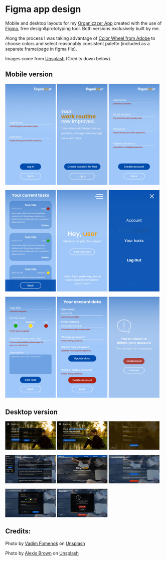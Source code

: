 # Figma app design

Mobile and desktop layouts for my [Organizzzer App](https://github.com/bartekszajna/organizer_app) created with the use of [Figma](https://figma.com), free design&prototyping tool. Both versions exclusively built by me.

Along the process I was taking advantage of [Color Wheel from Adobe](https://color.adobe.com/create/color-wheel) to choose colors and select reasonably consistent palette (included as a separate frame/page in figma file).

Images come from [Unsplash](https://unsplash.com) (Credits down below).

## Mobile version

<p>
  <img src="design/mobile_views/login_view.jpg" width="32%" />
  <img src="design/mobile_views/main_view.jpg" width="32%" />
  <img src="design/mobile_views/sign_up_view.jpg" width="32%" />
</p>
<p>
  <img src="design/mobile_views/tasks_list_view.jpg" width="32%" />
  <img src="design/mobile_views/profile_close_menu_view.jpg" width="32%" />
  <img src="design/mobile_views/profile_open_menu_view.jpg" width="32%" />
</p>
<p>
  <img src="design/mobile_views/add_new_task_view.jpg" width="32%" />
  <img src="design/mobile_views/account_view.jpg" width="32%" />
  <img src="design/mobile_views/delete_account_modal.jpg" width="32%" />
</p>

## Desktop version

<p>
  <img src="design/desktop_views/login_view.jpg" width="32%" />
  <img src="design/desktop_views/main_view.jpg" width="32%" />
  <img src="design/desktop_views/sign_up_view.jpg" width="32%" />
</p>
<p>
  <img src="design/desktop_views/tasks_list_view.jpg" width="32%" />
  <img src="design/desktop_views/profile_view.jpg" width="32%" />
  <img src="design/desktop_views/account_view.jpg" width="32%" />
</p>
<p>
  <img src="design/desktop_views/add_new_task_view.jpg" width="32%" />
  <img src="design/desktop_views/delete_account_modal.jpg" width="32%" />
</p>

## Credits:

<span>Photo by <a href="https://unsplash.com/@vadimpng?utm_source=unsplash&amp;utm_medium=referral&amp;utm_content=creditCopyText">Vadim Fomenok</a> on <a href="https://unsplash.com/?utm_source=unsplash&amp;utm_medium=referral&amp;utm_content=creditCopyText">Unsplash</a></span>

<span>Photo by <a href="https://unsplash.com/@alexisrbrown?utm_source=unsplash&amp;utm_medium=referral&amp;utm_content=creditCopyText">Alexis Brown</a> on <a href="https://unsplash.com/s/photos/studying-people?utm_source=unsplash&amp;utm_medium=referral&amp;utm_content=creditCopyText">Unsplash</a></span>
